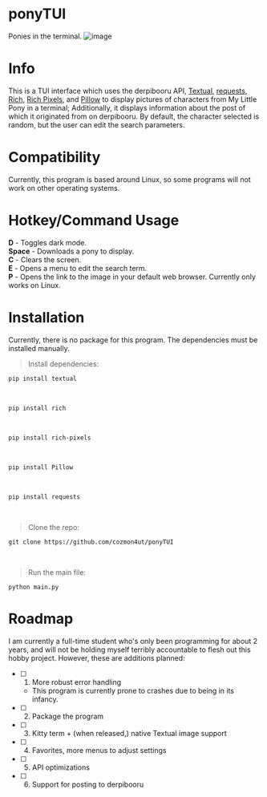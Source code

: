 # ponyTUI
Ponies in the terminal.
![image](https://github.com/cozmon4ut/ponyTUI/assets/121418834/31552469-27c3-45d2-8e79-7ba0f0b921d5)

# Info
This is a TUI interface which uses the derpibooru API, [Textual](https://textual.textualize.io/), [requests](https://requests.readthedocs.io/en/latest/), [Rich](https://rich.readthedocs.io/en/stable/style.html), [Rich Pixels](https://github.com/darrenburns/rich-pixels), and [Pillow](https://pillow.readthedocs.io/en/stable/) to display pictures of characters from My Little Pony in a terminal; Additionally, it displays information about the post of which it originated from on derpibooru. By default, the character selected is random, but the user can edit the search parameters.

# Compatibility
Currently, this program is based around Linux, so some programs will not work on other operating systems. 

# Hotkey/Command Usage
**D** - Toggles dark mode. <br />
**Space** - Downloads a pony to display. <br />
**C** - Clears the screen. <br />
**E** - Opens a menu to edit the search term. <br />
**P** - Opens the link to the image in your default web browser. Currently only works on Linux. <br />

# Installation
Currently, there is no package for this program. The dependencies must be installed manually. <br />


> Install dependencies: 


```
pip install textual
```
<br />

```
pip install rich
```

<br />

```
pip install rich-pixels
```
<br />

```
pip install Pillow
```
<br />

```
pip install requests
```
<br />

> Clone the repo:
```
git clone https://github.com/cozmon4ut/ponyTUI
```
<br />

> Run the main file:
```
python main.py
```


# Roadmap
I am currently a full-time student who's only been programming for about 2 years, and will not be holding myself terribly accountable to flesh out this hobby project. However, these are additions planned: </br >


- [ ] 1. More robust error handling
   - This program is currently prone to crashes due to being in its infancy. </br>
- [ ] 2. Package the program 
- [ ] 3. Kitty term + (when released,) native Textual image support 
- [ ] 4. Favorites, more menus to adjust settings
- [ ] 5. API optimizations
- [ ] 6. Support for posting to derpibooru
